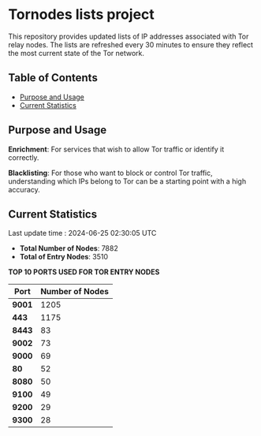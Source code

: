 # Tornodes lists project

This repository provides updated lists of IP addresses associated with Tor relay nodes. The lists are refreshed every 30 minutes to ensure they reflect the most current state of the Tor network.

## Table of Contents

- [Purpose and Usage](#purpose-and-usage)
- [Current Statistics](#current-statistics)


## Purpose and Usage

**Enrichment**: For services that wish to allow Tor traffic or identify it correctly.

**Blacklisting**: For those who want to block or control Tor traffic, understanding which IPs belong to Tor can be a starting point with a high accuracy.

## Current Statistics

Last update time : 2024-06-25 02:30:05 UTC

- **Total Number of Nodes**: 7882
- **Total of Entry Nodes**: 3510

**TOP 10 PORTS USED FOR TOR ENTRY NODES**

| **Port** | **Number of Nodes** |
|------|-----------------|
| **9001**   | 1205  |
| **443**   | 1175  |
| **8443**   | 83  |
| **9002**   | 73  |
| **9000**   | 69  |
| **80**   | 52  |
| **8080**   | 50  |
| **9100**   | 49  |
| **9200**   | 29  |
| **9300**   | 28  |

